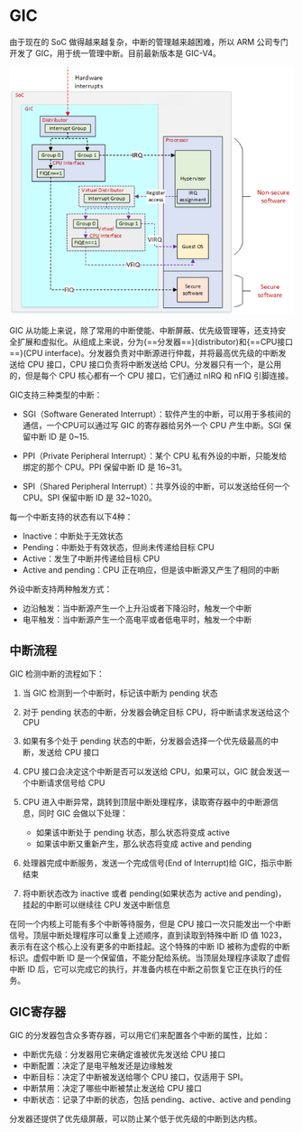 # GIC

由于现在的 SoC 做得越来越复杂，中断的管理越来越困难，所以 ARM 公司专门开发了 GIC，用于统一管理中断。目前最新版本是 GIC-V4。

![ARM GIC](../images/arm/gic.png)

GIC 从功能上来说，除了常用的中断使能、中断屏蔽、优先级管理等，还支持安全扩展和虚拟化。从组成上来说，分为{==分发器==}(distributor)和{==CPU接口==}(CPU interface)。分发器负责对中断源进行仲裁，并将最高优先级的中断发送给 CPU 接口，CPU 接口负责将中断发送给 CPU。分发器只有一个，是公用的，但是每个 CPU 核心都有一个 CPU 接口，它们通过 nIRQ 和 nFIQ 引脚连接。

GIC支持三种类型的中断：

- SGI（Software Generated Interrupt）：软件产生的中断，可以用于多核间的通信，一个CPU可以通过写 GIC 的寄存器给另外一个 CPU 产生中断。SGI 保留中断 ID 是 0~15.

- PPI（Private Peripheral Interrupt）：某个 CPU 私有外设的中断，只能发给绑定的那个 CPU。PPI 保留中断 ID 是 16~31。

- SPI（Shared Peripheral Interrupt）：共享外设的中断，可以发送给任何一个 CPU。SPI 保留中断 ID 是 32~1020。

每一个中断支持的状态有以下4种：

- Inactive：中断处于无效状态
- Pending：中断处于有效状态，但尚未传递给目标 CPU
- Active：发生了中断并传递给目标 CPU
- Active and pending：CPU 正在响应，但是该中断源又产生了相同的中断

外设中断支持两种触发方式：

- 边沿触发：当中断源产生一个上升沿或者下降沿时，触发一个中断
- 电平触发：当中断源产生一个高电平或者低电平时，触发一个中断

## 中断流程

GIC 检测中断的流程如下：

1. 当 GIC 检测到一个中断时，标记该中断为 pending 状态
2. 对于 pending 状态的中断，分发器会确定目标 CPU，将中断请求发送给这个 CPU
3. 如果有多个处于 pending 状态的中断，分发器会选择一个优先级最高的中断，发送给 CPU 接口
4. CPU 接口会决定这个中断是否可以发送给 CPU，如果可以，GIC 就会发送一个中断请求信号给 CPU
5. CPU 进入中断异常，跳转到顶层中断处理程序，读取寄存器中的中断源信息，同时 GIC 会做以下处理：

    - 如果该中断处于 pending 状态，那么状态将变成 active
    - 如果该中断又重新产生，那么状态将变成 active and pending

6. 处理器完成中断服务，发送一个完成信号(End of Interrupt)给 GIC，指示中断结束
7. 将中断状态改为 inactive 或者 pending(如果状态为 active and pending)，挂起的中断可以继续往 CPU 发送中断信息

在同一个内核上可能有多个中断等待服务，但是 CPU 接口一次只能发出一个中断信号。顶层中断处理程序可以重复上述顺序，直到读取到特殊中断 ID 值 1023，表示有在这个核心上没有更多的中断挂起。这个特殊的中断 ID 被称为虚假的中断标识。虚假中断 ID 是一个保留值，不能分配给系统。当顶层处理程序读取了虚假中断 ID 后，它可以完成它的执行，并准备内核在中断之前恢复它正在执行的任务。

## GIC寄存器

GIC 的分发器包含众多寄存器，可以用它们来配置各个中断的属性，比如：

- 中断优先级：分发器用它来确定谁被优先发送给 CPU 接口
- 中断配置：决定了是电平触发还是边缘触发
- 中断目标：决定了中断被发送给哪个 CPU 接口，仅适用于 SPI。
- 中断禁用：决定了哪些中断被禁止发送给 CPU 接口
- 中断状态：记录了中断的状态，包括 pending、active、active and pending

分发器还提供了优先级屏蔽，可以防止某个低于优先级的中断到达内核。